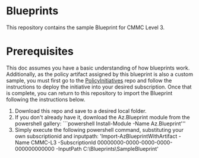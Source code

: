 # Blueprints
This repository contains the sample Blueprint for CMMC Level 3.  

# Prerequisites
This doc assumes you have a basic understanding of how blueprints work. Additionally, as the policy artifact assigned by this blueprint is also a custom sample, you must first go to the [PolicyInitiatives](https://github.com/adamdimopoulos/PolicyInitiatives) repo and follow the instructions to deploy the initiative into your desired subscription.  Once that is complete, you can return to this repository to import the Blueprint following the instructions below.

1. Download this repo and save to a desired local folder.
2. If you don't already have it, download the Az.Blueprint module from the powershell gallery: ```powershell Install-Module -Name Az.Blueprint'''
3. Simply execute the following powershell command, substituting your own subscriptionid and inputpath: 'Import-AzBlueprintWithArtifact -Name CMMC-L3 -SubscriptionId 00000000-0000-0000-0000-000000000000 -InputPath  C:\Blueprints\SampleBlueprint'
